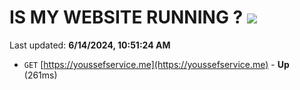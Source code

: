 # IS MY WEBSITE RUNNING ? [![](https://img.shields.io/static/v1?label=Sponsor&message=%E2%9D%A4&logo=GitHub&color=%23fe8e86)](https://github.com/sponsors/Youssef-Lehmam)

Last updated: **6/14/2024, 10:51:24 AM**

- `GET` [https://youssefservice.me](https://youssefservice.me) - **Up** (261ms)
